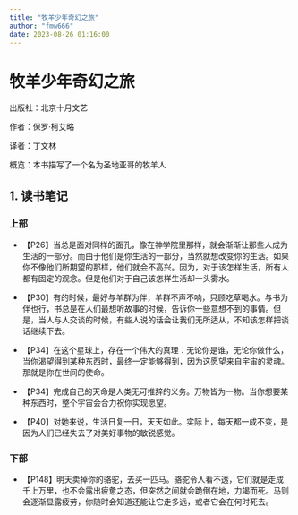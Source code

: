 ```yaml
---
title: "牧羊少年奇幻之旅"
author: "fmw666"
date: 2023-08-26 01:16:00
---
```


# 牧羊少年奇幻之旅

出版社：北京十月文艺

作者：保罗·柯艾略

译者：丁文林

概览：本书描写了一个名为圣地亚哥的牧羊人

## 1. 读书笔记

### 上部

+ 【P26】当总是面对同样的面孔，像在神学院里那样，就会渐渐让那些人成为生活的一部分。而由于他们是你生活的一部分，当然就想改变你的生活。如果你不像他们所期望的那样，他们就会不高兴。因为，对于该怎样生活，所有人都有固定的观念。但是他们对于自己该怎样生活却一头雾水。

+ 【P30】有的时候，最好与羊群为伴，羊群不声不响，只顾吃草喝水。与书为伴也行，书总是在人们最想听故事的时候，告诉你一些意想不到的事情。但是，当人与人交谈的时候，有些人说的话会让我们无所适从，不知该怎样把谈话继续下去。

+ 【P34】在这个星球上，存在一个伟大的真理：无论你是谁，无论你做什么，当你渴望得到某种东西时，最终一定能够得到，因为这愿望来自宇宙的灵魂。那就是你在世间的使命。

+ 【P34】完成自己的天命是人类无可推辞的义务。万物皆为一物。当你想要某种东西时，整个宇宙会合力祝你实现愿望。

+ 【P40】对她来说，生活日复一日，天天如此。实际上，每天都一成不变，是因为人们已经失去了对美好事物的敏锐感觉。

### 下部

+ 【P148】明天卖掉你的骆驼，去买一匹马。骆驼令人看不透，它们就是走成千上万里，也不会露出疲惫之态，但突然之间就会跪倒在地，力竭而死。马则会逐渐显露疲劳，你随时会知道还能让它走多远，或者它会在何时死去。

